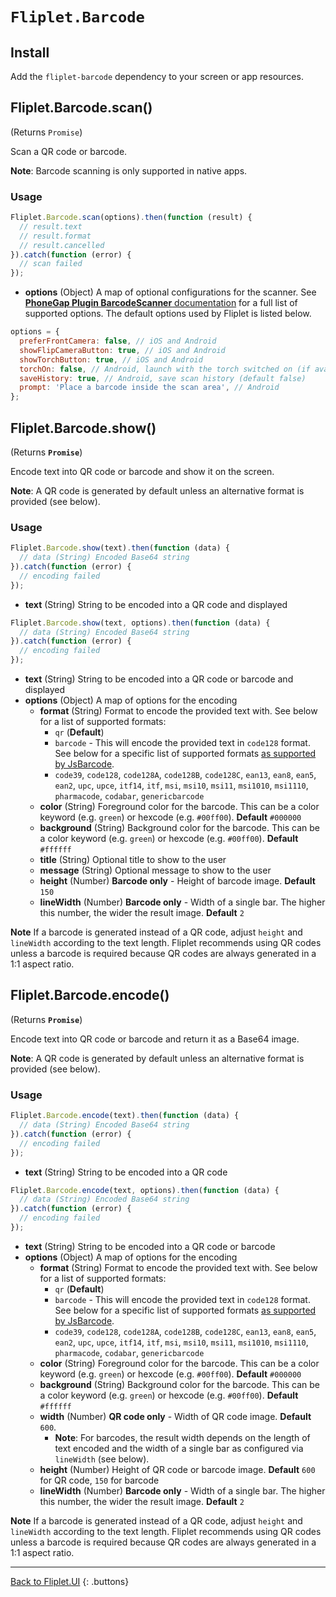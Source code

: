 # `Fliplet.Barcode`

## Install

Add the `fliplet-barcode` dependency to your screen or app resources.

## Fliplet.Barcode.scan()

(Returns `Promise`)

Scan a QR code or barcode.

**Note**: Barcode scanning is only supported in native apps.

### Usage

```js
Fliplet.Barcode.scan(options).then(function (result) {
  // result.text
  // result.format
  // result.cancelled
}).catch(function (error) {
  // scan failed
});
```

* **options** (Object) A map of optional configurations for the scanner. See [**PhoneGap Plugin BarcodeScanner** documentation](https://github.com/phonegap/phonegap-plugin-barcodescanner) for a full list of supported options. The default options used by Fliplet is listed below.

```js
options = {
  preferFrontCamera: false, // iOS and Android
  showFlipCameraButton: true, // iOS and Android
  showTorchButton: true, // iOS and Android
  torchOn: false, // Android, launch with the torch switched on (if available)
  saveHistory: true, // Android, save scan history (default false)
  prompt: 'Place a barcode inside the scan area', // Android
};
```

## Fliplet.Barcode.show()

(Returns **`Promise`**)

Encode text into QR code or barcode and show it on the screen.

**Note**: A QR code is generated by default unless an alternative format is provided (see below).

### Usage

```js
Fliplet.Barcode.show(text).then(function (data) {
  // data (String) Encoded Base64 string
}).catch(function (error) {
  // encoding failed
});
```

* **text** (String) String to be encoded into a QR code and displayed

```js
Fliplet.Barcode.show(text, options).then(function (data) {
  // data (String) Encoded Base64 string
}).catch(function (error) {
  // encoding failed
});
```

* **text** (String) String to be encoded into a QR code or barcode and displayed
* **options** (Object) A map of options for the encoding
  * **format** (String) Format to encode the provided text with. See below for a list of supported formats:
    * `qr` (**Default**)
    * `barcode` - This will encode the provided text in `code128` format. See below for a specific list of supported formats [as supported by JsBarcode](https://github.com/lindell/JsBarcode/wiki#barcodes).
    * `code39`, `code128`, `code128A`, `code128B`, `code128C`, `ean13`, `ean8`, `ean5`, `ean2`, `upc`, `upce`, `itf14`, `itf`, `msi`, `msi10`, `msi11`, `msi1010`, `msi1110`, `pharmacode`, `codabar`, `genericbarcode`
  * **color** (String) Foreground color for the barcode. This can be a color keyword (e.g. `green`) or hexcode (e.g. `#00ff00`). **Default** `#000000`
  * **background** (String) Background color for the barcode. This can be a color keyword (e.g. `green`) or hexcode (e.g. `#00ff00`). **Default** `#ffffff`
  * **title** (String) Optional title to show to the user
  * **message** (String) Optional message to show to the user
  * **height** (Number) **Barcode only** - Height of barcode image. **Default** `150`
  * **lineWidth** (Number) **Barcode only** - Width of a single bar. The higher this number, the wider the result image. **Default** `2`

**Note** If a barcode is generated instead of a QR code, adjust `height` and `lineWidth` according to the text length. Fliplet recommends using QR codes unless a barcode is required because QR codes are always generated in a 1:1 aspect ratio.

## Fliplet.Barcode.encode()

(Returns **`Promise`**)

Encode text into QR code or barcode and return it as a Base64 image.

**Note**: A QR code is generated by default unless an alternative format is provided (see below).

### Usage

```js
Fliplet.Barcode.encode(text).then(function (data) {
  // data (String) Encoded Base64 string
}).catch(function (error) {
  // encoding failed
});
```

* **text** (String) String to be encoded into a QR code

```js
Fliplet.Barcode.encode(text, options).then(function (data) {
  // data (String) Encoded Base64 string
}).catch(function (error) {
  // encoding failed
});
```

* **text** (String) String to be encoded into a QR code or barcode
* **options** (Object) A map of options for the encoding
  * **format** (String) Format to encode the provided text with. See below for a list of supported formats:
    * `qr` (**Default**)
    * `barcode` - This will encode the provided text in `code128` format. See below for a specific list of supported formats [as supported by JsBarcode](https://github.com/lindell/JsBarcode/wiki#barcodes).
    * `code39`, `code128`, `code128A`, `code128B`, `code128C`, `ean13`, `ean8`, `ean5`, `ean2`, `upc`, `upce`, `itf14`, `itf`, `msi`, `msi10`, `msi11`, `msi1010`, `msi1110`, `pharmacode`, `codabar`, `genericbarcode`
  * **color** (String) Foreground color for the barcode. This can be a color keyword (e.g. `green`) or hexcode (e.g. `#00ff00`). **Default** `#000000`
  * **background** (String) Background color for the barcode. This can be a color keyword (e.g. `green`) or hexcode (e.g. `#00ff00`). **Default** `#ffffff`
  * **width** (Number) **QR code only** - Width of QR code image. **Default** `600`.
    * **Note**: For barcodes, the result width depends on the length of text encoded and the width of a single bar as configured via `lineWidth` (see below).
  * **height** (Number) Height of QR code or barcode image. **Default** `600` for QR code, `150` for barcode
  * **lineWidth** (Number) **Barcode only** - Width of a single bar. The higher this number, the wider the result image. **Default** `2`

**Note** If a barcode is generated instead of a QR code, adjust `height` and `lineWidth` according to the text length. Fliplet recommends using QR codes unless a barcode is required because QR codes are always generated in a 1:1 aspect ratio.

---

[Back to Fliplet.UI](./fliplet-ui.md)
{: .buttons}
